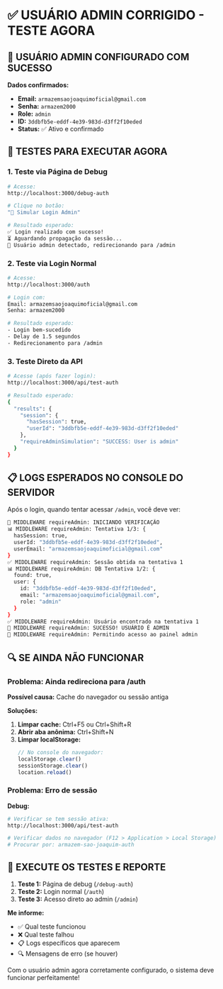 # ✅ USUÁRIO ADMIN CORRIGIDO - TESTE AGORA

## 🎯 USUÁRIO ADMIN CONFIGURADO COM SUCESSO

**Dados confirmados:**
- **Email:** `armazemsaojoaquimoficial@gmail.com`
- **Senha:** `armazem2000`
- **Role:** `admin`
- **ID:** `3ddbfb5e-eddf-4e39-983d-d3ff2f10eded`
- **Status:** ✅ Ativo e confirmado

## 🧪 TESTES PARA EXECUTAR AGORA

### **1. Teste via Página de Debug**
```bash
# Acesse:
http://localhost:3000/debug-auth

# Clique no botão:
"🔐 Simular Login Admin"

# Resultado esperado:
✅ Login realizado com sucesso!
⏳ Aguardando propagação da sessão...
🔐 Usuário admin detectado, redirecionando para /admin
```

### **2. Teste via Login Normal**
```bash
# Acesse:
http://localhost:3000/auth

# Login com:
Email: armazemsaojoaquimoficial@gmail.com
Senha: armazem2000

# Resultado esperado:
- Login bem-sucedido
- Delay de 1.5 segundos
- Redirecionamento para /admin
```

### **3. Teste Direto da API**
```bash
# Acesse (após fazer login):
http://localhost:3000/api/test-auth

# Resultado esperado:
{
  "results": {
    "session": {
      "hasSession": true,
      "userId": "3ddbfb5e-eddf-4e39-983d-d3ff2f10eded"
    },
    "requireAdminSimulation": "SUCCESS: User is admin"
  }
}
```

## 📋 LOGS ESPERADOS NO CONSOLE DO SERVIDOR

Após o login, quando tentar acessar `/admin`, você deve ver:

```bash
🚀 MIDDLEWARE requireAdmin: INICIANDO VERIFICAÇÃO
📊 MIDDLEWARE requireAdmin: Tentativa 1/3: {
  hasSession: true,
  userId: "3ddbfb5e-eddf-4e39-983d-d3ff2f10eded",
  userEmail: "armazemsaojoaquimoficial@gmail.com"
}
✅ MIDDLEWARE requireAdmin: Sessão obtida na tentativa 1
📊 MIDDLEWARE requireAdmin: DB Tentativa 1/2: {
  found: true,
  user: { 
    id: "3ddbfb5e-eddf-4e39-983d-d3ff2f10eded",
    email: "armazemsaojoaquimoficial@gmail.com",
    role: "admin" 
  }
}
✅ MIDDLEWARE requireAdmin: Usuário encontrado na tentativa 1
🎉 MIDDLEWARE requireAdmin: SUCESSO! USUÁRIO É ADMIN
🎉 MIDDLEWARE requireAdmin: Permitindo acesso ao painel admin
```

## 🔍 SE AINDA NÃO FUNCIONAR

### **Problema: Ainda redireciona para /auth**

**Possível causa:** Cache do navegador ou sessão antiga

**Soluções:**
1. **Limpar cache:** Ctrl+F5 ou Ctrl+Shift+R
2. **Abrir aba anônima:** Ctrl+Shift+N
3. **Limpar localStorage:**
   ```javascript
   // No console do navegador:
   localStorage.clear()
   sessionStorage.clear()
   location.reload()
   ```

### **Problema: Erro de sessão**

**Debug:**
```bash
# Verificar se tem sessão ativa:
http://localhost:3000/api/test-auth

# Verificar dados no navegador (F12 > Application > Local Storage)
# Procurar por: armazem-sao-joaquim-auth
```

## 🎯 EXECUTE OS TESTES E REPORTE

1. **Teste 1:** Página de debug (`/debug-auth`)
2. **Teste 2:** Login normal (`/auth`)
3. **Teste 3:** Acesso direto ao admin (`/admin`)

**Me informe:**
- ✅ Qual teste funcionou
- ❌ Qual teste falhou
- 📋 Logs específicos que aparecem
- 🔍 Mensagens de erro (se houver)

Com o usuário admin agora corretamente configurado, o sistema deve funcionar perfeitamente!